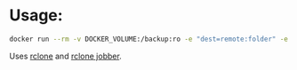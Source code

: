 # Usage:
```sh
docker run --rm -v DOCKER_VOLUME:/backup:ro -e "dest=remote:folder" -e "move_old_files_to=dated_folder" -v rclone.conf:/config/rclone/rclone.conf:ro ghcr.io/holores/docker-backup
```

Uses [rclone](https://rclone.org/) and [rclone jobber](https://github.com/wolfv6/rclone_jobber).
